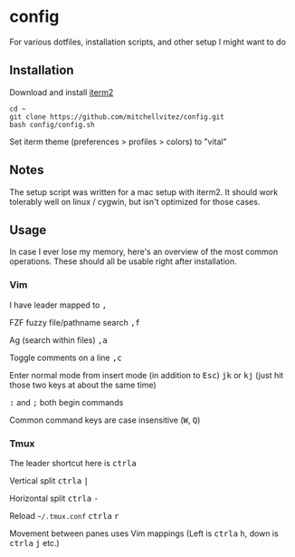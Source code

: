 # config
For various dotfiles, installation scripts, and other setup I might want to do


## Installation

Download and install [iterm2](https://www.iterm2.com/downloads.html)

```
cd ~
git clone https://github.com/mitchellvitez/config.git
bash config/config.sh
```

Set iterm theme (preferences > profiles > colors) to "vital"

## Notes

The setup script was written for a mac setup with iterm2. It should work tolerably well on linux / cygwin, but isn't optimized for those cases.

## Usage

In case I ever lose my memory, here's an overview of the most common operations. These should all be usable right after installation.

### Vim

I have leader mapped to <kbd>,</kbd>

FZF fuzzy file/pathname search <kbd>,</kbd><kbd>f</kbd>

Ag (search within files) <kbd>,</kbd><kbd>a</kbd>

Toggle comments on a line <kbd>,</kbd><kbd>c</kbd>

Enter normal mode from insert mode (in addition to <kbd>Esc</kbd>) <kbd>j</kbd><kbd>k</kbd> or <kbd>k</kbd><kbd>j</kbd> (just hit those two keys at about the same time)

<kbd>:</kbd> and <kbd>;</kbd> both begin commands

Common command keys are case insensitive (<kbd>W</kbd>, <kbd>Q</kbd>)

### Tmux

The leader shortcut here is <kbd>ctrl</kbd><kbd>a</kbd>

Vertical split <kbd>ctrl</kbd><kbd>a</kbd> <kbd>|</kbd>

Horizontal split <kbd>ctrl</kbd><kbd>a</kbd> <kbd>-</kbd>

Reload `~/.tmux.conf` <kbd>ctrl</kbd><kbd>a</kbd> <kbd>r</kbd>

Movement between panes uses Vim mappings (Left is <kbd>ctrl</kbd><kbd>a</kbd> <kbd>h</kbd>, down is <kbd>ctrl</kbd><kbd>a</kbd> <kbd>j</kbd> etc.)
